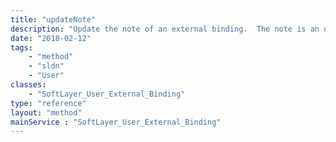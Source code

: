 ```yaml
---
title: "updateNote"
description: "Update the note of an external binding.  The note is an optional property that is used to store information about a binding. "
date: "2018-02-12"
tags:
    - "method"
    - "sldn"
    - "User"
classes:
    - "SoftLayer_User_External_Binding"
type: "reference"
layout: "method"
mainService : "SoftLayer_User_External_Binding"
---
```

